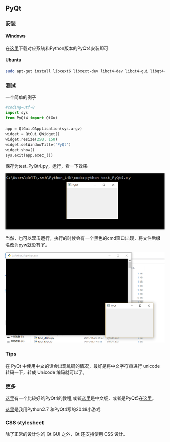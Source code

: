 ## PyQt

### 安装

#### Windows

在[这里](https://riverbankcomputing.com/software/pyqt/download)下载对应系统和Python版本的PyQt4安装即可

#### Ubuntu

```bash
sudo apt-get install libxext6 libxext-dev libqt4-dev libqt4-gui libqt4-sql qt4-dev-tools qt4-doc qt4-designer qt4-qtconfig "python-qt4-*" python-qt4
```

### 测试

一个简单的例子

```python
#coding=utf-8
import sys
from PyQt4 import QtGui

app = QtGui.QApplication(sys.argv)
widget = QtGui.QWidget()
widget.resize(250, 150)
widget.setWindowTitle('PyQt')
widget.show()
sys.exit(app.exec_())
```

保存为test_PyQt4.py，运行，看一下效果

![test_PyQt4](images/test_PyQt4.png)

当然，也可以双击运行，执行的时候会有一个黑色的cmd窗口出现，将文件后缀名改为pyw就没有了。

![testPyQt4](images/testPyQt4.png)

### Tips

在 PyQt 中使用中文的话会出现乱码的情况，最好是将中文字符串进行 unicode 转码一下，转成 Unicode 编码就可以了。

### 更多

[这里](http://zetcode.com/gui/pyqt4/)有一个比较好的PyQt4的教程,或者[这里](http://www.qaulau.com/books/PyQt4_Tutorial/index.html)是中文版，或者是PyQt5在[这里](http://zetcode.com/gui/pyqt5/)。

[这里](https://github.com/1106911190/PyQt_2048)是我用Python2.7 和PyQt4写的2048小游戏

### CSS stylesheet

除了正常的设计你的 Qt GUI 之外，Qt 还支持使用 CSS 设计。

 
